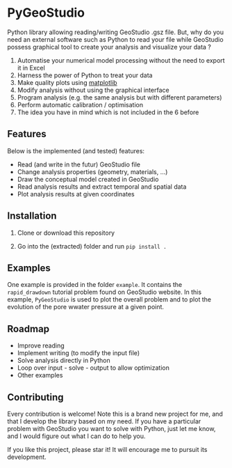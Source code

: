 # PyGeoStudio

Python library allowing reading/writing GeoStudio .gsz file. 
But, why do you need an external software such as Python to read your file while GeoStudio possess graphical tool to create your analysis and visualize your data ?

1. Automatise your numerical model processing without the need to export it in Excel
2. Harness the power of Python to treat your data
3. Make quality plots using [matplotlib](www.matplotlib.org)
4. Modify analysis without using the graphical interface
5. Program analysis (e.g. the same analysis but with different parameters)
6. Perform automatic calibration / optimisation
7. The idea you have in mind which is not included in the 6 before

## Features

Below is the implemented (and tested) features:

* Read (and write in the futur) GeoStudio file
* Change analysis properties (geometry, materials, ...)
* Draw the conceptual model created in GeoStudio
* Read analysis results and extract temporal and spatial data
* Plot analysis results at given coordinates

## Installation

1. Clone or download this repository

2. Go into the (extracted) folder and run `pip install .`

## Examples

One example is provided in the folder `example`. 
It contains the `rapid_drawdown` tutorial problem found on GeoStudio website.
In this example, `PyGeoStudio` is used to plot the overall problem and to plot the evolution of the pore wwater pressure at a given point. 

## Roadmap

* Improve reading
* Implement writing (to modify the input file)
* Solve analysis directly in Python
* Loop over input - solve - output to allow optimization
* Other examples

## Contributing

Every contribution is welcome!
Note this is a brand new project for me, and that I develop the library based on my need.
If you have a particular problem with GeoStudio you want to solve with Python, just let me know, and I would figure out what I can do to help you.

If you like this project, please star it! 
It will encourage me to pursuit its development.


